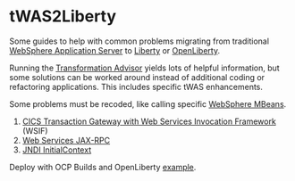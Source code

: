 # tWAS2Liberty

Some guides to help with common problems migrating from traditional [WebSphere Application Server](https://www.ibm.com/cloud/websphere-application-server) to [Liberty](https://www.ibm.com/cloud/websphere-liberty) or [OpenLiberty](https://openliberty.io).

Running the [Transformation Advisor](https://www.ibm.com/garage/method/practices/learn/ibm-transformation-advisor/) yields lots of helpful information, but some solutions can be worked around instead of additional coding or refactoring applications.  This includes specific tWAS enhancements.

Some problems must be recoded, like calling specific [WebSphere MBeans](https://www.ibm.com/docs/en/was-liberty/base?topic=liberty-list-provided-mbeans).  

1. [CICS Transaction Gateway with Web Services Invocation Framework](CICSTGwithWSIF.md) (WSIF)
2. [Web Services JAX-RPC](JAX-RPC.md)
3. [JNDI InitialContext](InitialContextFactory.md)

Deploy with OCP Builds and OpenLiberty [example](https://github.com/bpaskin/WASLibertyScriptsAndStuff/tree/master/OCPLibertyBuild).
